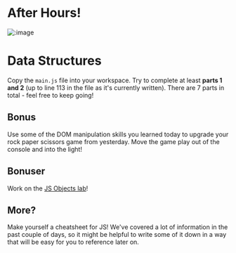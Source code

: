 # After Hours!

![:image](http://www.mixcrate.com/img/ugc/covers/1/0/10311513_l.jpg?v=219201637)

# Data Structures

Copy the `main.js` file into your workspace. Try to complete at least **parts 1 and 2** (up to line 113 in the file as it's currently written). There are 7 parts in total - feel free to keep going!

## Bonus

Use some of the DOM manipulation skills you learned today to upgrade your rock paper scissors game from yesterday. Move the game play out of the console and into the light!

## Bonuser

Work on the [JS Objects lab](../15_javascripts_objects_lab)!

## More? 

Make yourself a cheatsheet for JS! We've covered a lot of information in the past couple of days, so it might be helpful to write some of it down in a way that will be easy for you to reference later on.